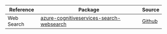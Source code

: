 | Reference | Package | Source |
|---|---|---|
|Web Search|[azure-cognitiveservices-search-websearch](https://pypi.org/project/azure-cognitiveservices-search-websearch)|[Github](https://github.com/Azure/azure-sdk-for-python)|
